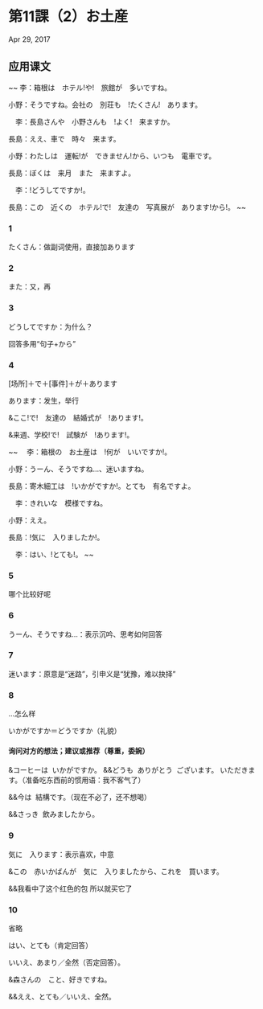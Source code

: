 # 第11課（2）お土産
Apr 29, 2017

## 应用课文
~~
李：箱根は　ホテル!や!　旅館が　多いですね。

小野：そうですね。会社の　別荘も　!たくさん!　あります。

　李：長島さんや　小野さんも　!よく!　来ますか。

長島：ええ、車で　時々　来ます。

小野：わたしは　運転!が　できません!から、いつも　電車です。

長島：ぼくは　来月　また　来ますよ。

　李：!どうしてですか!。

長島：この　近くの　ホテル!で!　友達の　写真展が　あります!から!。
~~

### 1
たくさん：做副词使用，直接加あります

### 2
また：又，再

### 3
どうしてですか：为什么？

回答多用“句子+から”

### 4
[场所]＋で＋[事件]＋が＋あります

あります：发生，举行

&ここ!で!　友達の　結婚式が　!あります!。

&来週、学校!で!　試験が　!あります!。

~~
　李：箱根の　お土産は　!何が　いいですか!。

小野：うーん、そうですね…、迷いますね。

長島：寄木細工は　!いかがですか!。とても　有名ですよ。

　李：きれいな　模様ですね。

小野：ええ。

長島：!気に　入りましたか!。

　李：はい、!とても!。
~~

### 5
哪个比较好呢

### 6
うーん、そうですね…：表示沉吟、思考如何回答

### 7
迷います：原意是“迷路”，引申义是“犹豫，难以抉择”

### 8
…怎么样

いかがですか＝どうですか（礼貌）

#### 询问对方的想法；建议或推荐（尊重，委婉）

&コーヒーは  いかがですか。
&&どうも  ありがとう  ございます。  いただきます。（准备吃东西前的惯用语：我不客气了）

&&今は  結構です。（现在不必了，还不想喝）

&&さっき  飲みましたから。

### 9
気に　入ります：表示喜欢，中意

&この　赤いかばんが　気に　入りましたから、これを　買います。

&&我看中了这个红色的包 所以就买它了

### 10
省略

はい、とても（肯定回答）

いいえ、あまり／全然（否定回答）。

&森さんの　こと、好きですね。

&&ええ、とても／いいえ、全然。 
